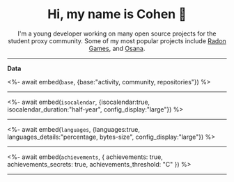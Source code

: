 <p align="center">
    <h1 align="center">Hi, my name is Cohen 👋</h1>
</p>

<p align="center">
    I'm a young developer working on many open source projects for the student proxy community. Some of my most popular projects include <a href="https://github.com/Radon-Games/Radon-Games">Radon Games</a>, and <a href="https://github.com/NebulaServices/Osana">Osana</a>.
</p>

___
**Data**

<%- await embed(`base`, {base:"activity, community, repositories"}) %>

___

<%- await embed(`isocalendar`, {isocalendar:true, isocalendar_duration:"half-year", config_display:"large"}) %>

___

<%- await embed(`languages`, {languages:true, languages_details:"percentage, bytes-size", config_display:"large"}) %>

___

<%- await embed(`achievements`, { achievements: true, achievements_secrets: true, achievements_threshold: "C" }) %>

___

